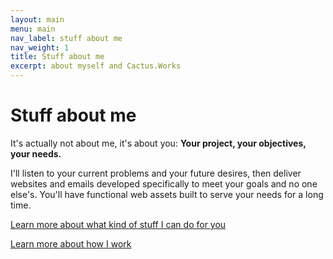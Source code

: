 ```yaml
---
layout: main
menu: main
nav_label: stuff about me
nav_weight: 1
title: Stuff about me
excerpt: about myself and Cactus.Works
---
```


# Stuff about me

It's actually not about me, it's about you: <b>Your project, your objectives, your needs.</b>

I'll listen to your current problems and your future desires, then deliver websites and emails developed specifically to meet your goals and no one else's.  You'll have functional web assets built to serve your needs for a long time. 


[Learn more about what kind of stuff I can do for you](/services.html)

[Learn more about how I work](/process.html)